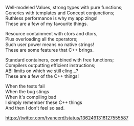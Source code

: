 Well-modeled Values, strong types with pure functions;  
Generics with templates and Concept conjunctions;  
Ruthless performance is why my app zings!  
These are a few of my favourite things.  

Resource containment with ctors and dtors,   
Plus overloading all the operators;  
Such user power means no native strings!  
These are some features that C++ brings.  

Standard containers, combined with free functions;  
Compilers outputting efficient instructions;  
ABI limits on which we still cling...?  
These are a few of the C++ things!  


When the tests fail  
When the bug stings  
When it's compiling bad  
I simply remember these C++ things  
And then I don't feel so sad.  

https://twitter.com/tvaneerd/status/1362491316127555587
